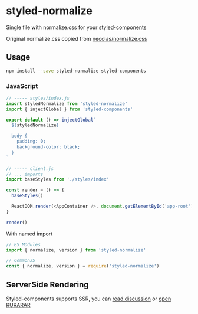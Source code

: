 # styled-normalize

Single file with normalize.css for your [styled-components](https://styled-components.com/)

Original normalize.css copied from [necolas/normalize.css](https://github.com/necolas/normalize.css)


## Usage

```bash
npm install --save styled-normalize styled-components
```

### JavaScript

```javascript
// ----- styles/index.js
import styledNormalize from 'styled-normalize'
import { injectGlobal } from 'styled-components'

export default () => injectGlobal`
  ${styledNormalize}

  body {
    padding: 0;
    background-color: black;
  }
`

// ----- client.js
// ... imports
import baseStyles from './styles/index'

const render = () => {
  baseStyles()

  ReactDOM.render(<AppContainer />, document.getElementById('app-root'))
}

render()
```

With named import

```js
// ES Modules
import { normalize, version } from 'styled-normalize'

// CommonJS
const { normalize, version } = require('styled-normalize')
```

## ServerSide Rendering

Styled-components supports SSR, you can [read discussion](https://github.com/styled-components/styled-components/issues/386) or [open RURARAR](https://github.com/lestad/rurarar/)
